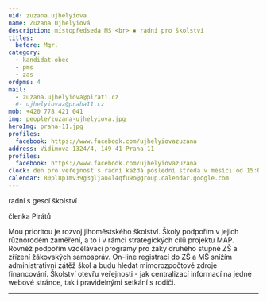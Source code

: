 ```yaml
---
uid: zuzana.ujhelyiova
name: Zuzana Ujhelyiová
description: místopředseda MS <br> ▪ radní pro školství
titles:		
  before: Mgr. 	
category:
  - kandidat-obec
  - pms
  - zas
ordpms: 4
mail:
  - zuzana.ujhelyiova@pirati.cz
  #- ujhelyiovaz@praha11.cz
mob: +420 778 421 041
img: people/zuzana-ujhelyiova.jpg
heroImg: praha-11.jpg
profiles:
  facebook: https://www.facebook.com/ujhelyiovazuzana
address: Vidimova 1324/4, 149 41 Praha 11 		 
profiles:
  facebook: https://www.facebook.com/ujhelyiovazuzana
clock: den pro veřejnost s radní každá poslední středa v měsíci od 15:00 do 18:00		 
calendar: 80pl8p1mv39g3gljau4l4qfu9o@group.calendar.google.com
---
```


radní s gescí školství

členka Pirátů

Mou prioritou je rozvoj jihoměstského školství. Školy podpořím v jejich různorodém zaměření, a to i v rámci strategických cílů projektu MAP. Rovněž podpořím vzdělávací programy pro žáky druhého stupně ZŠ a zřízení žákovských samospráv. On-line registrací do ZŠ a MŠ snížím administrativní zátěž škol a budu hledat mimorozpočtové zdroje financování. Školství otevřu veřejnosti - jak centralizací informací na jedné webové stránce, tak i pravidelnými setkání s rodiči.

---

